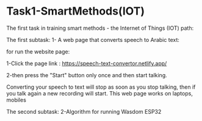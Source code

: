 # Task1-SmartMethods(IOT)
The first task in training smart methods - the Internet of Things (IOT) path:

The first subtask:
1- A web page that converts speech to Arabic text:

for run the website page:

1-Click the page link : 
https://speech-text-convertor.netlify.app/

2-then press the "Start" button only once and then start talking.

Converting your speech to text will stop as soon as you stop talking, then if you talk again a new recording will start.
This web page works on laptops, mobiles


 
The second subtask:
2-Algorithm for running Wasdom ESP32
